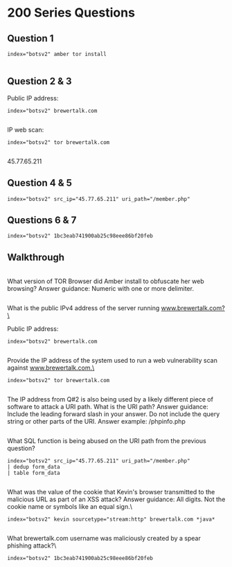 # 200 Series Questions



## Question 1

```splunk-spl
index="botsv2" amber tor install
```

&#x20;

<figure><img src="https://camo.githubusercontent.com/a27e7bf8360c4c02f8871ab2e9922555045324a5336406323f8143a409c5e3e5/68747470733a2f2f692e696d6775722e636f6d2f6f4370335736702e706e67" alt=""><figcaption></figcaption></figure>

## Question 2 & 3

Public IP address:

```splunk-spl
index="botsv2" brewertalk.com
```

&#x20;

<figure><img src="https://camo.githubusercontent.com/a47b76da7628313170c962f57e01851eff979d91b37ed9ef1e71eeaf34136487/68747470733a2f2f692e696d6775722e636f6d2f4d6a68476f52752e706e67" alt=""><figcaption></figcaption></figure>

IP web scan:

```splunk-spl
index="botsv2" tor brewertalk.com
```

<figure><img src="https://camo.githubusercontent.com/dad6b6345fcb1224b991fcb2ddf80a11202714ea9a9be4136c194765bee828bf/68747470733a2f2f692e696d6775722e636f6d2f55713734394d322e706e67" alt=""><figcaption></figcaption></figure>

45.77.65.211



## Question 4 & 5

```splunk-spl
index="botsv2" src_ip="45.77.65.211" uri_path="/member.php"
```

## Questions 6 & 7

```splunk-spl
index="botsv2" 1bc3eab741900ab25c98eee86bf20feb
```



## Walkthrough

\
What version of TOR Browser did Amber install to obfuscate her web browsing? Answer guidance: Numeric with one or more delimiter.

&#x20;

<figure><img src="https://camo.githubusercontent.com/a27e7bf8360c4c02f8871ab2e9922555045324a5336406323f8143a409c5e3e5/68747470733a2f2f692e696d6775722e636f6d2f6f4370335736702e706e67" alt=""><figcaption></figcaption></figure>

What is the public IPv4 address of the server running www.brewertalk.com?\


Public IP address:

```splunk-spl
index="botsv2" brewertalk.com
```

<figure><img src="https://camo.githubusercontent.com/a47b76da7628313170c962f57e01851eff979d91b37ed9ef1e71eeaf34136487/68747470733a2f2f692e696d6775722e636f6d2f4d6a68476f52752e706e67" alt=""><figcaption></figcaption></figure>

Provide the IP address of the system used to run a web vulnerability scan against www.brewertalk.com.\


```splunk-spl
index="botsv2" tor brewertalk.com
```

<figure><img src="https://camo.githubusercontent.com/dad6b6345fcb1224b991fcb2ddf80a11202714ea9a9be4136c194765bee828bf/68747470733a2f2f692e696d6775722e636f6d2f55713734394d322e706e67" alt=""><figcaption></figcaption></figure>

The IP address from Q#2 is also being used by a likely different piece of software to attack a URI path. What is the URI path? Answer guidance: Include the leading forward slash in your answer. Do not include the query string or other parts of the URI. Answer example: /phpinfo.php

<figure><img src="https://camo.githubusercontent.com/ae01d9002db6a11573af8dd3e5aa49edd96c3679997e7f8548772c04b0866c9c/68747470733a2f2f692e696d6775722e636f6d2f4e386f344e51772e706e67" alt=""><figcaption></figcaption></figure>

What SQL function is being abused on the URI path from the previous question?

```splunk-spl
index="botsv2" src_ip="45.77.65.211" uri_path="/member.php" 
| dedup form_data 
| table form_data
```

&#x20;

<figure><img src="https://camo.githubusercontent.com/6099b75551404e1a29cc5e0842fc3dd9fa2d397b04687f6503b81dd2ffa679ca/68747470733a2f2f692e696d6775722e636f6d2f4e716d57616d442e706e67" alt=""><figcaption></figcaption></figure>

What was the value of the cookie that Kevin's browser transmitted to the malicious URL as part of an XSS attack? Answer guidance: All digits. Not the cookie name or symbols like an equal sign.\


```splunk-spl
index="botsv2" kevin sourcetype="stream:http" brewertalk.com *java*
```

<figure><img src="https://camo.githubusercontent.com/8f4f494f37b8f2f54689bf067685d36224b00631d8da9044c0afe61373a425c9/68747470733a2f2f692e696d6775722e636f6d2f6c5437753734492e706e67" alt=""><figcaption></figcaption></figure>

What brewertalk.com username was maliciously created by a spear phishing attack?\


```splunk-spl
index="botsv2" 1bc3eab741900ab25c98eee86bf20feb
```

&#x20;

<figure><img src="https://camo.githubusercontent.com/c2528c9be23f5b795a49e69bf5f6241a65f5dedd226819520014a2a91e8d9c7c/68747470733a2f2f692e696d6775722e636f6d2f4d4b6b6f656d452e706e67" alt=""><figcaption></figcaption></figure>
